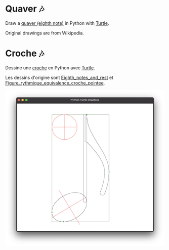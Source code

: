# Quaver 🎶

Draw a [quaver (eighth note)](https://en.wikipedia.org/wiki/Eighth_note) in Python with [Turtle](https://docs.python.org/3/library/turtle.html).

Original drawings are from Wikipedia.

# Croche 🎶

Dessine une [croche](https://fr.wikipedia.org/wiki/Croche_(musique)) en Python avec [Turtle](https://docs.python.org/fr/3/library/turtle.html).

Les dessins d'origine sont [Eighth_notes_and_rest](https://commons.wikimedia.org/wiki/File:Eighth_notes_and_rest.svg) et [Figure_rythmique_equivalence_croche_pointee](https://commons.wikimedia.org/wiki/File:Figure_rythmique_equivalence_croche_pointee.svg?uselang=fr).

![screenshot](screenshot.png)
